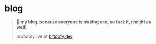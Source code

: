 # blog
> 🌌 **my blog. because everyone is making one, so fuck it, i might as well!**
>
> probably live at [b.floofy.dev](https://b.floofy.dev)
